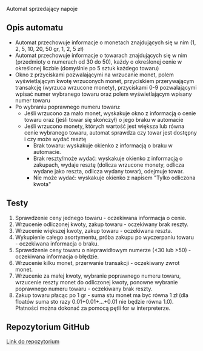 Automat sprzedający napoje

## Opis automatu

* Automat przechowuje informacje o monetach znajdujących się w nim (1, 2, 5, 10, 20, 50 gr, 1, 2, 5 zł)
* Automat przechowuje informacje o towarach znajdujących się w nim (przedmioty o numerach od 30 do 50), każdy o określonej cenie w określonej liczbie (domyślnie po 5 sztuk każdego towaru)
* Okno z przyciskami pozwalającymi na wrzucanie monet, polem wyświetlającym kwotę wrzuconych monet, przyciskiem przerywającym transakcję (wyrzuca wrzucone monety), przyciskami 0-9 pozwalającymi wpisać numer wybranego towaru oraz polem wyświetlającym wpisany numer towaru
* Po wybraniu poprawnego numeru towaru:
  * Jeśli wrzucono za mało monet, wyskakuje okno z informacją o cenie towaru oraz (jeśli towar się skończył) o jego braku w automacie
  * Jeśli wrzucono monety, których wartość jest większa lub równa cenie wybranego towaru, automat sprawdza czy towar jest dostępny i czy może wydać resztę
    * Brak towaru: wyskakuje okienko z informacją o braku w automacie.
    * Brak reszty/może wydać: wyskakuje okienko z informacją o zakupach, wydaje resztę (dolicza wrzucone monety, odlicza wydane jako reszta, odlicza wydany towar), odejmuje towar.
    * Nie może wydać: wyskakuje okienko z napisem "Tylko odliczona kwota"

## Testy

1. Sprawdzenie ceny jednego towaru - oczekiwana informacja o cenie.
2. Wrzucenie odliczonej kwoty, zakup towaru - oczekiwany brak reszty.
3. Wrzucenie większej kwoty, zakup towaru - oczekiwana reszta. 
4. Wykupienie całego asortymentu, próba zakupu po wyczerpaniu towaru - oczekiwana informacja o braku.
5. Sprawdzenie ceny towaru o nieprawidłowym numerze (<30 lub >50) - oczekiwana informacja o błędzie.
6. Wrzucenie kilku monet, przerwanie transakcji - oczekiwany zwrot monet.
7. Wrzucenie za małej kwoty, wybranie poprawnego numeru towaru, wrzucenie reszty monet do odliczonej kwoty, ponowne wybranie poprawnego numeru towaru - oczekiwany brak reszty.
8. Zakup towaru płacąc po 1 gr - suma stu monet ma być równa 1 zł (dla floatów suma sto razy 0.01+0.01+...+0.01 nie będzie równa 1.0). Płatności można dokonać za pomocą pętli for w interpreterze.

## Repozytorium GitHub
[Link do repozytorium](https://github.com/teh42eem00/TO_Projekt "Tomasz Macałka - repozytorium GitHub")
